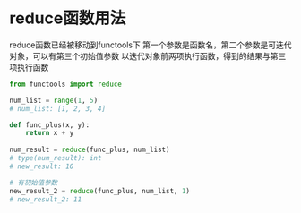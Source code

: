 # reduce函数用法

reduce函数已经被移动到functools下
第一个参数是函数名，第二个参数是可迭代对象，可以有第三个初始值参数
以迭代对象前两项执行函数，得到的结果与第三项执行函数


```python
from functools import reduce

num_list = range(1, 5)
# num_list: [1, 2, 3, 4]

def func_plus(x, y):
    return x + y
    
num_result = reduce(func_plus, num_list)
# type(num_result): int
# new_result: 10

# 有初始值参数
new_result_2 = reduce(func_plus, num_list, 1)
# new_result_2: 11
```
